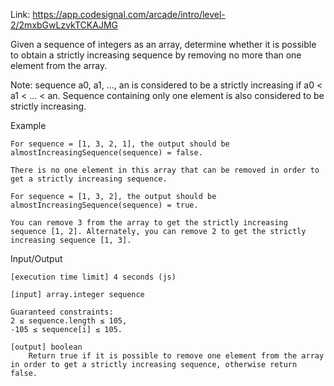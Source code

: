 Link: https://app.codesignal.com/arcade/intro/level-2/2mxbGwLzvkTCKAJMG

Given a sequence of integers as an array, determine whether it is possible to obtain a strictly increasing sequence by removing no more than one element from the array.

Note: sequence a0, a1, ..., an is considered to be a strictly increasing if a0 < a1 < ... < an. Sequence containing only one element is also considered to be strictly increasing.

Example

    For sequence = [1, 3, 2, 1], the output should be
    almostIncreasingSequence(sequence) = false.

    There is no one element in this array that can be removed in order to get a strictly increasing sequence.

    For sequence = [1, 3, 2], the output should be
    almostIncreasingSequence(sequence) = true.

    You can remove 3 from the array to get the strictly increasing sequence [1, 2]. Alternately, you can remove 2 to get the strictly increasing sequence [1, 3].

Input/Output

    [execution time limit] 4 seconds (js)

    [input] array.integer sequence

    Guaranteed constraints:
    2 ≤ sequence.length ≤ 105,
    -105 ≤ sequence[i] ≤ 105.

    [output] boolean
        Return true if it is possible to remove one element from the array in order to get a strictly increasing sequence, otherwise return false.
